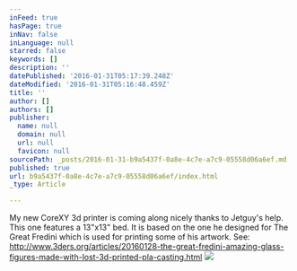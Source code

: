 ```yaml
---
inFeed: true
hasPage: true
inNav: false
inLanguage: null
starred: false
keywords: []
description: ''
datePublished: '2016-01-31T05:17:39.248Z'
dateModified: '2016-01-31T05:16:48.459Z'
title: ''
author: []
authors: []
publisher:
  name: null
  domain: null
  url: null
  favicon: null
sourcePath: _posts/2016-01-31-b9a5437f-0a8e-4c7e-a7c9-05558d06a6ef.md
published: true
url: b9a5437f-0a8e-4c7e-a7c9-05558d06a6ef/index.html
_type: Article

---
```

My new CoreXY 3d printer is coming along nicely thanks to Jetguy's help. This one features a 13"x13" bed. It is based on the one he designed for The Great Fredini which is used for printing some of his artwork. See: http://www.3ders.org/articles/20160128-the-great-fredini-amazing-glass-figures-made-with-lost-3d-printed-pla-casting.html
![](https://the-grid-user-content.s3-us-west-2.amazonaws.com/c4ce6192-7d67-4856-a3cd-8858d602af72.png)